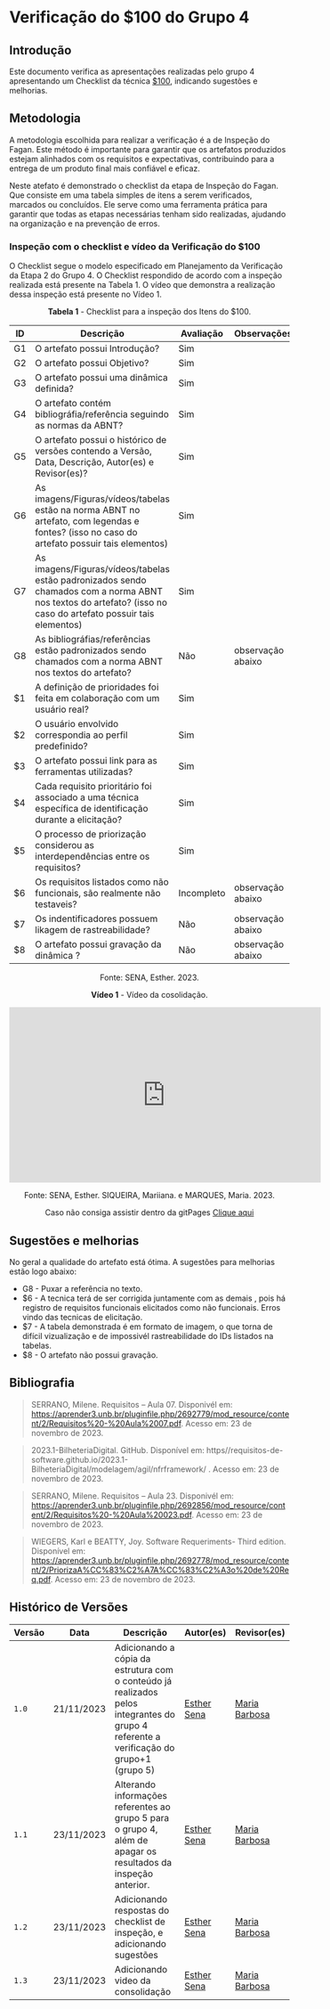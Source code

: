 # Verificação do $100 do Grupo 4

## Introdução

Este documento verifica as apresentações realizadas pelo grupo 4 apresentando um Checklist da técnica [$100](https://requisitos-de-software.github.io/2023.2-e-Titulo/elicitacao/priorizacao/%24100/), indicando sugestões e melhorias.

## Metodologia

A metodologia escolhida para realizar a verificação é a de Inspeção do Fagan. Este método é importante para garantir que os artefatos produzidos estejam alinhados com os requisitos e expectativas, contribuindo para a entrega de um produto final mais confiável e eficaz. 

Neste atefato é demonstrado o checklist da etapa de Inspeção do Fagan. Que consiste em uma tabela simples de itens a serem verificados, marcados ou concluídos. Ele serve como uma ferramenta prática para garantir que todas as etapas necessárias tenham sido realizadas, ajudando na organização e na prevenção de erros.

### Inspeção com o checklist e vídeo da Verificação do $100

O Checklist segue o modelo especificado em Planejamento da Verificação da Etapa 2 do Grupo 4. O Checklist respondido de acordo com a inspeção realizada está presente na Tabela 1. O vídeo que demonstra a realização dessa inspeção está presente no Vídeo 1.

<center>

**Tabela 1** - Checklist para a inspeção dos Itens do $100.

| ID | Descrição | Avaliação | Observações |
| ---| -------- | --------- | ------------ |
| G1  | O artefato possui Introdução? | Sim |  |
| G2  | O artefato possui Objetivo? | Sim |  |
| G3  | O artefato possui uma dinâmica definida? | Sim |  |
| G4  | O artefato contém bibliográfia/referência seguindo as normas da ABNT? | Sim |  |
| G5  | O artefato possui o histórico de versões contendo a Versão, Data, Descrição, Autor(es) e Revisor(es)? | Sim |  |
| G6  | As imagens/Figuras/vídeos/tabelas estão na norma ABNT no artefato, com legendas e fontes? (isso no caso do artefato possuir tais elementos) | Sim |  |
| G7  | As imagens/Figuras/vídeos/tabelas estão padronizados sendo chamados com a norma ABNT nos textos do artefato? (isso no caso do artefato possuir tais elementos) | Sim |  |
| G8  | As bibliográfias/referências estão padronizados sendo chamados com a norma ABNT nos textos do artefato?  | Não |  observação abaixo |
| $1 | A definição de prioridades foi feita em colaboração com um usuário real?  | Sim |  |
| $2 | O usuário envolvido correspondia ao perfil predefinido?  | Sim | |
| $3 | O artefato possui link para as ferramentas utilizadas?   | Sim | |
| $4 |  Cada requisito prioritário foi associado a uma técnica específica de identificação durante a elicitação?   | Sim |  |
| $5 | O processo de priorização considerou as interdependências entre os requisitos?  | Sim |  |
| $6 | Os requisitos listados como não funcionais, são realmente não testaveis?| Incompleto | observação abaixo |
| $7 | Os indentificadores possuem likagem de rastreabilidade? | Não | observação abaixo  |
| $8 | O artefato possui gravação da dinâmica ?  | Não | observação abaixo |

Fonte: SENA, Esther. 2023.

</center>
<center>

**Vídeo 1** - Vídeo da cosolidação.

<iframe width="560" height="315" src="https://www.youtube.com/embed/mtVaFQkfL7c?si=T36d8rSHEKQric-n" title="YouTube video player" frameborder="0" allow="accelerometer; autoplay; clipboard-write; encrypted-media; gyroscope; picture-in-picture; web-share" allowfullscreen></iframe>

Fonte: SENA, Esther. SIQUEIRA, Mariiana. e MARQUES, Maria. 2023.


 Caso não consiga assistir dentro da gitPages [Clique aqui](https://youtu.be/mtVaFQkfL7c)


</center>


## Sugestões e melhorias

No geral a qualidade do artefato está ótima. A sugestões para melhorias estão logo abaixo:

- G8 - Puxar a referência no texto.
- $6 - A tecnica terá de ser corrigida juntamente com as demais , pois há registro de requisitos funcionais elicitados como não funcionais. Erros vindo das tecnicas de elicitação.
- $7 - A tabela demonstrada é em formato de imagem, o que torna de difícil vizualização e de impossivél rastreabilidade do IDs listados na tabelas.
- $8 - O artefato não possui gravação.
  
## Bibliografia

> SERRANO, Milene. Requisitos – Aula 07. Disponivél em: https://aprender3.unb.br/pluginfile.php/2692779/mod_resource/content/2/Requisitos%20-%20Aula%2007.pdf. Acesso em: 23 de novembro de 2023.

> 2023.1-BilheteriaDigital. GitHub. Disponível em: https//requisitos-de-software.github.io/2023.1-BilheteriaDigital/modelagem/agil/nfrframework/ .  Acesso em: 23 de novembro de 2023.

> SERRANO, Milene. Requisitos – Aula 23. Disponivél em: https://aprender3.unb.br/pluginfile.php/2692856/mod_resource/content/2/Requisitos%20-%20Aula%20023.pdf. Acesso em: 23 de novembro de 2023.

> WIEGERS, Karl e BEATTY, Joy. Software Requeriments- Third edition. Disponível em: https://aprender3.unb.br/pluginfile.php/2692778/mod_resource/content/2/PriorizaA%CC%83%C2%A7A%CC%83%C2%A3o%20de%20Req.pdf.  Acesso em: 23 de novembro de 2023.


## Histórico de Versões

| Versão | Data       | Descrição   | Autor(es)   | Revisor(es) |
| ------ | ---------- | ----------- | ------------ | ---------- |
| `1.0`  | 21/11/2023 | Adicionando a cópia da estrutura com o conteúdo já realizados pelos integrantes do grupo 4 referente a verificação do grupo+1 (grupo 5) | [Esther Sena](https://github.com/esmsena) | [Maria Barbosa](https://github.com/Madu01) |
| `1.1`  | 23/11/2023 | Alterando informações referentes ao grupo 5 para o grupo 4, além de apagar os resultados da inspeção anterior. |  [Esther Sena](https://github.com/esmsena) | [Maria Barbosa](https://github.com/Madu01) |
| `1.2`  | 23/11/2023 | Adicionando respostas do checklist de inspeção, e adicionando sugestões |  [Esther Sena](https://github.com/esmsena) | [Maria Barbosa](https://github.com/Madu01) |
| `1.3`  | 23/11/2023 | Adicionando video da consolidação |  [Esther Sena](https://github.com/esmsena) | [Maria Barbosa](https://github.com/Madu01) |
